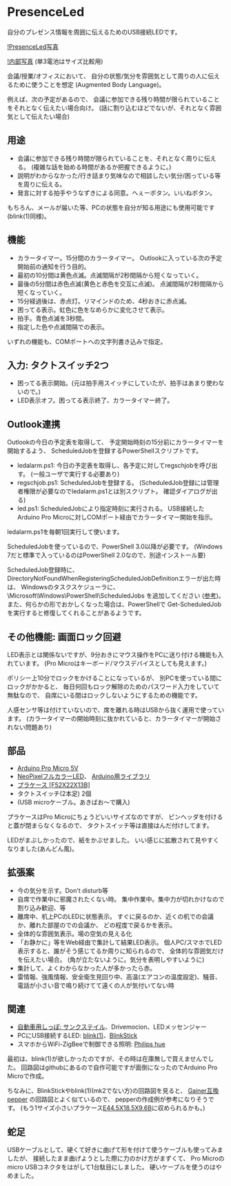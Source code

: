 # PresenceLed

自分のプレゼンス情報を周囲に伝えるためのUSB接続LEDです。

[!PresenceLed写真](https://github.com/deton/presenceled/raw/master/PresenceLed.jpg)

[!内部写真](https://github.com/deton/presenceled/raw/master/PresenceLedInside.jpg)
(単3電池はサイズ比較用)

会議/授業/オフィスにおいて、
自分の状態/気分を雰囲気として周りの人に伝えるために使うことを想定
(Augmented Body Language)。

例えば、次の予定があるので、
会議に参加できる残り時間が限られていることをそれとなく伝えたい場合向け。
(話に割り込むほどでないが、それとなく雰囲気として伝えたい場合)

## 用途
+ 会議に参加できる残り時間が限られていることを、それとなく周りに伝える。
  (複雑な話を始める時間があるか把握できるように。)
+ 説明がわからなかった/行き詰まり気味なので相談したい気分/困っている等を周りに伝える。
+ 発言に対する拍手やうなずきによる同意。へぇーボタン。いいねボタン。

もちろん、メールが届いた等、PCの状態を自分が知る用途にも使用可能です
(blink(1)同様)。

## 機能
* カラータイマー。15分間のカラータイマー。
  Outlookに入っている次の予定開始前の通知を行う目的。
 * 最初の10分間は黄色点滅。点滅間隔が2秒間隔から短くなっていく。
 * 最後の5分間は赤色点滅(黄色と赤色を交互に点滅)。
   点滅間隔が2秒間隔から短くなっていく。
 * 15分経過後は、赤点灯。リマインドのため、4秒おきに赤点滅。
* 困ってる表示。虹色に色をなめらかに変化させて表示。
* 拍手。青色点滅を3秒間。
* 指定した色や点滅間隔での表示。

いずれの機能も、COMポートへの文字列書き込みで指定。

## 入力: タクトスイッチ2つ
* 困ってる表示開始。(元は拍手用スイッチにしていたが、拍手はあまり使わないので。)
* LED表示オフ。困ってる表示終了、カラータイマー終了。

## Outlook連携
Outlookの今日の予定表を取得して、
予定開始時刻の15分前にカラータイマーを開始するよう、
ScheduledJobを登録するPowerShellスクリプトです。

* ledalarm.ps1: 今日の予定表を取得し、各予定に対してregschjobを呼び出す。
  (一般ユーザで実行する必要あり)
* regschjob.ps1: ScheduledJobを登録する。
  (ScheduledJob登録には管理者権限が必要なのでledalarm.ps1とは別スクリプト。
  確認ダイアログが出る)
* led.ps1: ScheduledJobにより指定時刻に実行される。
  USB接続したArduino Pro Microに対しCOMポート経由でカラータイマー開始を指示。

ledalarm.ps1を毎朝1回実行して使います。

ScheduledJobを使っているので、PowerShell 3.0以降が必要です。
(Windows 7だと標準で入っているのはPowerShell 2.0なので、別途インストール要)

ScheduledJob登録時に、
DirectoryNotFoundWhenRegisteringScheduledJobDefinitionエラーが出た時は、
Windowsのタスクスケジューラに、
\Microsoft\Windows\PowerShell\ScheduledJobs
を追加してください
([参考](http://technet.microsoft.com/en-us/library/hh849755.aspx))。
また、何らかの形でおかしくなった場合は、PowerShellで
Get-ScheduledJobを実行すると修復してくれることがあるようです。

## その他機能: 画面ロック回避
LED表示とは関係ないですが、9分おきにマウス操作をPCに送り付ける機能も入れています。
(Pro Microはキーボード/マウスデバイスとしても見えます。)

ポリシー上10分でロックをかけることになっているが、
別PCを使っている間にロックがかかると、
毎日何回もロック解除のためのパスワード入力をしていて無駄なので、
自席にいる間はロックしないようにするための機能です。

人感センサ等は付けていないので、席を離れる時はUSBから抜く運用で使っています。
(カラータイマーの開始時刻に抜かれていると、カラータイマーが開始されない問題あり)

## 部品
+ [Arduino Pro Micro 5V](http://www.switch-science.com/catalog/1623/)
+ [NeoPixelフルカラーLED](http://www.switch-science.com/catalog/1398/)、
  [Arduino用ライブラリ](https://github.com/adafruit/Adafruit_NeoPixel)
+ [プラケース [F52X22X13B]](http://www.aitendo.com/product/5186)
+ タクトスイッチ(2本足) 2個
+ (USB microケーブル。あきばお～で購入)

プラケースはPro Microにちょうどいいサイズなのですが、
ピンヘッダを付けると蓋が閉まらなくなるので、
タクトスイッチ等は直接はんだ付けしてます。

LEDがまぶしかったので、紙をかぶせました。
いい感じに拡散されて見やすくなりました(あんどん風)。

## 拡張案
* 今の気分を示す。Don't disturb等
 * 自席で作業中に邪魔されたくない時。
   集中作業中。集中力が切れかけなので割り込み歓迎、等
* 離席中、机上PCのLEDに状態表示。
  すぐに戻るのか、近くの机での会議か、離れた部屋のでの会議か、
  どの程度で戻るかを表示。
* 全体的な雰囲気表示。場の空気の見える化
 * 「お静かに」等をWeb経由で集計して結果LED表示。
   個人PC/スマホでLED表示すると、誰がそう感じてるか周りに知られるので、
   全体的な雰囲気だけを伝えたい場合。
   (角が立たないように。気分を表明しやすいように)
* 集計して、よくわからなかった人が多かったら赤。
* 雷情報、強風情報、安全衛生見回り中、高温(エアコンの温度設定)、騒音、
  電話が小さい音で鳴り続けてて遠くの人が気付いてない時

## 関連
* [自動車用しっぽ: サンクステイル](http://www.itmedia.co.jp/lifestyle/articles/0412/15/news033.html)、Drivemocion、LEDメッセンジャー
* PCにUSB接続するLED: [blink(1)](http://gigazine.net/news/20140804-blink1-mk2/)、[BlinkStick](http://www.blinkstick.com/)
* スマホからWiFi-ZigBeeで制御できる照明: [Philips hue](http://trendy.nikkeibp.co.jp/article/column/20140211/1055136/)

最初は、blink(1)が欲しかったのですが、その時は在庫無しで買えませんでした。
回路図はgithubにあるので自作可能ですが面倒になったのでArduino Pro Microで作成。

ちなみに、BlinkStickやblink(1)(mk2でない方)の回路図を見ると、
[Gainer互換pepper](http://morecatlab.akiba.coocan.jp/morecat_lab/Pepper.html)
の回路図とよく似ているので、
pepperの作成例が参考になりそうです。
(もう1サイズ小さいプラケース[E44.5X18.5X9.6B](http://www.aitendo.com/product/5185)に収められるかも。)

## 蛇足
USBケーブルとして、硬くて好きに曲げて形を付けて使うケーブルも使ってみましたが、
接続したまま曲げようとした際に力のかけ方がまずくて、
Pro Microのmicro USBコネクタをはがして1台駄目にしました。
硬いケーブルを使うのはやめました。

<!--
* もう1サイズ小さいプラケース[E44.5X18.5X9.6B](http://www.aitendo.com/product/5185)に収めたい。

blink(1)相当を作るか、gainer互換pepperを作るか。
部品は集めたけど面倒になって結局作成せず。


会議が長引いて、終業時刻を過ぎて残業時間に入りそうな時や、
昼休み時間に食い込みそうな時に、
話に割り込むほどではないが、だいぶ時間がたっていることをそれとなく伝えたい。

次の予定開始までの残り時間。
残り時間が減っていくと赤点滅。(ウルトラマンのカラータイマー)。
会議や在席中に、複雑な話を始める時間があるか把握できるように。

うなずきや首をかしげるボディランゲージ。

色や点滅間隔を変えることにより。

LEDだけだと点灯状態や色が見にくいので、紙で作ったカバーをかぶせてます。
(ちょうちん、ぼんぼり、あんどん風)

PowerShellの勉強しながらだったので意外と時間がかかった。


* Outlook連携をPowerShellで書いた理由
会議に持っていくノートPCはWindowsなのでWindows。
PowerShellも勉強したかったのでPowerShell。
Outlookからの予定取得をするのも楽そうだったので。


  + 他人に雰囲気を伝えるため。会議/授業/オフィスで周りに雰囲気を伝える。
    + 次の予定開始までの残り時間。残り時間が減っていくと赤点滅。
      (ウルトラマンのカラータイマー)。
      会議や在席中に、複雑な話を始める時間があるか把握できるように。
    + 会議や授業中に、へぇ表示、いいね表示(SNS同様)、拍手、よくわからなかった、
      もっと詳しく、私語がうるさい。ウェーブ(ライブ向けケミカルライト同様)
    + 自席で作業中に邪魔されたくない場合、赤。
      集中作業中、集中力が切れかけなので割り込み歓迎、等
    + 離席中、机上PCのUSB接続LEDに状態表示。その人が今どのあたりにいるか。
      会議中か近くか別の階か。すぐ戻るのか。どの程度の時間で戻るのか。


  + 全体的な雰囲気表示。場の空気の見える化
    + 私語がうるさい等をWeb経由で集計して結果LED表示。個人PC/スマホでLED表示す
      ると、誰がそう感じてるか周りに知られるので、全体的な雰囲気だけを伝えたい
      場合。(角が立たないように。気分を表明しやすいように)
    + 集計して、よくわからなかった人が多かったら赤。

%HOMEDRIVE%%HOMEPATH%\AppData\Local\Microsoft\Windows\PowerShell\ScheduledJob
ディレクトリを手で作って試してみてください。


* サンクステイル。車用しっぽ

    + パリミキの雰囲気メガネ

    + ココロスキャナー
    + iPhone向けイヤホンジャックに刺すmyLED

iPhone向けイヤホンジャックに刺すmyLED
http://gigazine.net/news/20121225-myled/

スマホからWiFi-ZigBeeで制御できる照明: Philips hue、 ハサミで切れる「ライトリボン」＆間接照明「ブルーム」

http://japanese.engadget.com/2014/06/04/led-philips-hue-6-5/


http://pepper.gohannnotomo.org/

$PSVersionTableで表示されるPSVersionで確認可能。
Windows 7だと標準で入っているのはPowerShell 2.0なので、
PowerShell 4.0等のインストールが必要です。
-->
